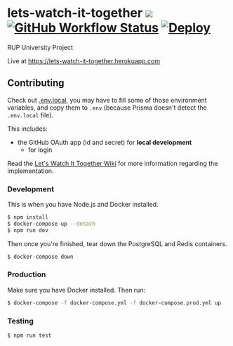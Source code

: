 # lets-watch-it-together [![](https://img.shields.io/badge/Wiki-Notion-%23000)](https://www.notion.so/jcubed/Let-s-Watch-It-Together-Wiki-881515aba11241eaa43e7a9428419d81) [![GitHub Workflow Status](https://img.shields.io/github/workflow/status/JakubKoralewski/lets-watch-it-together/test?label=tests)](https://github.com/JakubKoralewski/lets-watch-it-together/actions?query=workflow%3Atest) [![Deploy](https://www.herokucdn.com/deploy/button.png)](https://heroku.com/deploy)

RUP University Project

Live at https://lets-watch-it-together.herokuapp.com

## Contributing

Check out [.env.local](.env.local), you may have to fill some of those environment
variables, and copy them to `.env` (because Prisma doesn't detect the `.env.local` file).

This includes:
- the GitHub OAuth app (id and secret) for **local development**
   - for login
   
Read the [Let's Watch It Together Wiki](https://www.notion.so/jcubed/Let-s-Watch-It-Together-Wiki-881515aba11241eaa43e7a9428419d81)
for more information regarding the implementation.

### Development

This is when you have Node.js and Docker installed.

```bash
$ npm install
$ docker-compose up --detach
$ npm run dev
```

Then once you're finished, tear down the PostgreSQL and Redis containers.
```bash
$ docker-compose down
```

### Production

Make sure you have Docker installed. Then run:

```bash
$ docker-compose -f docker-compose.yml -f docker-compose.prod.yml up
```

### Testing

```bash
$ npm run test
```